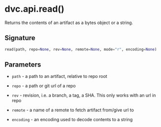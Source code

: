 # dvc.api.read()

Returns the contents of an artifact as a bytes object or a string.

## Signature

```py
read(path, repo=None, rev=None, remote=None, mode="r", encoding=None)
```

## Parameters

- `path` - a path to an artifact, relative to repo root

- `repo` - a path or git url of a repo

- `rev` - revision, i.e. a branch, a tag, a SHA. This only works with an url in
  repo

- `remote` - a name of a remote to fetch artifact from/give url to

- `encoding` - an encoding used to decode contents to a string
